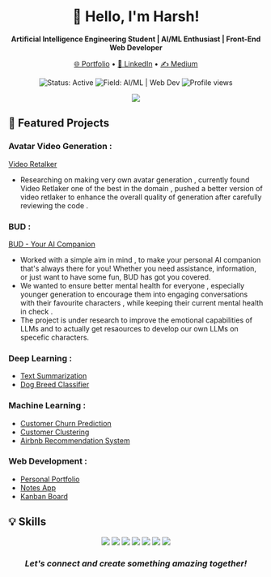 <h1 align='center'>👋 Hello, I'm Harsh!</h1>

<p align='center'>
  <b>Artificial Intelligence Engineering Student | AI/ML Enthusiast | Front-End Web Developer</b>
</p>

<p align='center'>
  <a href="https://harsh-pant.vercel.app/">🌐 Portfolio</a> •
  <a href="https://www.linkedin.com/in/harsh-pant-a28378230/">💼 LinkedIn</a> •
  <a href="https://medium.com/@harshpant3703">✍️ Medium</a>
</p>

<p align='center'>
  <img src="https://img.shields.io/badge/Status-Active-brightgreen" alt="Status: Active">
  <img src="https://img.shields.io/badge/Field-AI%2FML%20%7C%20Web%20Dev-blue" alt="Field: AI/ML | Web Dev">
  <img src="https://komarev.com/ghpvc/?username=crockrockss&color=orange" alt="Profile views">
</p>

<p align='center'>
  <img align="center" src="https://github-readme-stats.vercel.app/api?username=crockrocks&show_icons=true&theme=synthwave" />
</p>

## 🚀 Featured Projects

### Avatar Video Generation :
[Video Retalker](https://github.com/crockrocks/better-video-retalking)
- Researching on making very own avatar generation , currently found Video Retlaker one of the best in the domain , pushed a better version of video retlaker to enhance the overall quality of generation after carefully reviewing the code .

### BUD : 
[BUD - Your AI Companion](https://github.com/crockrocks/BUD)
- Worked with a simple aim in mind , to make your personal AI companion that's always there for you! Whether you need assistance, information, or just want to have some fun, BUD has got you covered.
- We wanted to ensure better mental health for everyone , especially younger generation to encourage them into engaging conversations with their favourite characters , while keeping their current mental health in check .
- The project is under research to improve the emotional capabilities of LLMs and to actually get resaources to develop our own LLMs on specefic characters. 

### Deep Learning : 
- [Text Summarization](https://github.com/crockrocks/text-summarization)
- [Dog Breed Classifier](https://github.com/crockrocks/Dog_Breed_Classifier)

### Machine Learning : 
- [Customer Churn Prediction](https://github.com/crockrocks/churn-prediction)
- [Customer Clustering](https://github.com/crockrocks/Fastai)
- [Airbnb Recommendation System](https://github.com/crockrocks/Random-Forest-Premier-Project)

### Web Development :
- [Personal Portfolio](https://github.com/crockrocks/harsh-pant)
- [Notes App](https://github.com/crockrocks/notes-app)
- [Kanban Board](https://github.com/crockrocks/Kanban-website)

## 💡 Skills
<p align="center">
  <img src="https://img.shields.io/badge/-Python-3776AB?style=flat-square&logo=Python&logoColor=white" />
  <img src="https://img.shields.io/badge/-TensorFlow-FF6F00?style=flat-square&logo=TensorFlow&logoColor=white" />
  <img src="https://img.shields.io/badge/-PyTorch-EE4C2C?style=flat-square&logo=PyTorch&logoColor=white" />
  <img src="https://img.shields.io/badge/-JavaScript-F7DF1E?style=flat-square&logo=javascript&logoColor=black" />
  <img src="https://img.shields.io/badge/-React-61DAFB?style=flat-square&logo=React&logoColor=black" />
  <img src="https://img.shields.io/badge/-HTML5-E34F26?style=flat-square&logo=HTML5&logoColor=white" />
  <img src="https://img.shields.io/badge/-CSS3-1572B6?style=flat-square&logo=CSS3&logoColor=white" />
</p>

<h3 align='center'>
  <i>Let's connect and create something amazing together!</i>
</h3>
